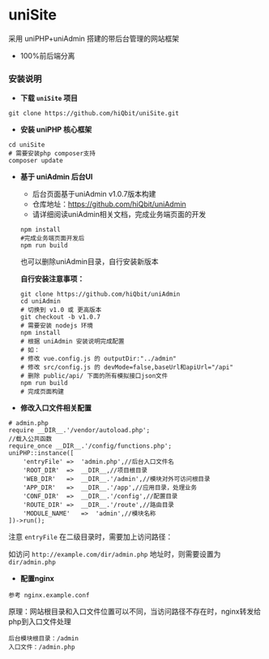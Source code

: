 # uniSite
采用 uniPHP+uniAdmin 搭建的带后台管理的网站框架

- 100%前后端分离

### 安装说明

- **下载 `uniSite` 项目**

```
git clone https://github.com/hiQbit/uniSite.git
```

- **安装 uniPHP 核心框架**

```
cd uniSite
# 需要安装php composer支持
composer update
```

- **基于 uniAdmin 后台UI**

    - 后台页面基于uniAdmin v1.0.7版本构建
    - 仓库地址：https://github.com/hiQbit/uniAdmin
    - 请详细阅读uniAdmin相关文档，完成业务端页面的开发

    ```
    npm install
    #完成业务端页面开发后
    npm run build
    ```
    
    也可以删除uniAdmin目录，自行安装新版本

    **自行安装注意事项：**
    
    ```
    git clone https://github.com/hiQbit/uniAdmin
    cd uniAdmin
    # 切换到 v1.0 或 更高版本
    git checkout -b v1.0.7
    # 需要安装 nodejs 环境
    npm install
    # 根据 uniAdmin 安装说明完成配置
    # 如：
    # 修改 vue.config.js 的 outputDir:"../admin"
    # 修改 src/config.js 的 devMode=false,baseUrl和apiUrl="/api"
    # 删除 public/api/ 下面的所有模拟接口json文件
    npm run build
    # 完成页面构建
    ```

- **修改入口文件相关配置**

```
# admin.php
require __DIR__.'/vendor/autoload.php';
//载入公共函数
require_once __DIR__.'/config/functions.php';
uniPHP::instance([
    'entryFile' =>  'admin.php',//后台入口文件名
    'ROOT_DIR'  =>  __DIR__,//项目根目录
    'WEB_DIR'   =>  __DIR__.'/admin',//模块对外可访问根目录
    'APP_DIR'   =>  __DIR__.'/app',//应用目录，处理业务
    'CONF_DIR'  =>  __DIR__.'/config',//配置目录
    'ROUTE_DIR' =>  __DIR__.'/route',//路由目录
    'MODULE_NAME'   =>  'admin',//模块名称
])->run();
```

注意 `entryFile` 在二级目录时，需要加上访问路径：

如访问 `http://example.com/dir/admin.php` 地址时，则需要设置为 `dir/admin.php`

- **配置nginx**

```
参考 nginx.example.conf
```

原理：网站根目录和入口文件位置可以不同，当访问路径不存在时，nginx转发给php到入口文件处理

```
后台模块根目录：/admin
入口文件：/admin.php
```